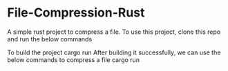 # File-Compression-Rust

A simple rust project to compress a file. To use this project, clone this repo and run the below commands

To build the project
cargo run
After building it successfully, we can use the below commands to compress a file
cargo run <source-file-name> <target-file-name>